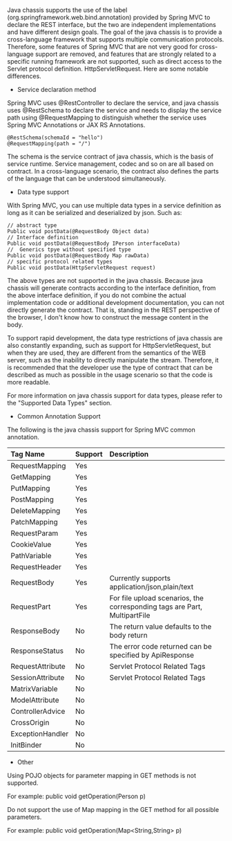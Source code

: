 
Java chassis supports the use of the label \(org.springframework.web.bind.annotation\) provided by Spring MVC to declare the REST interface, but the two are independent implementations and have different design goals. The goal of the java chassis is to provide a cross-language framework that supports multiple communication protocols. Therefore, some features of Spring MVC that are not very good for cross-language support are removed, and features that are strongly related to a specific running framework are not supported, such as direct access to the Servlet protocol definition. HttpServletRequest. Here are some notable differences.

* Service declaration method

Spring MVC uses @RestController to declare the service, and java chassis uses @RestSchema to declare the service and needs to display the service path using @RequestMapping to distinguish whether the service uses Spring MVC Annotations or JAX RS Annotations.

```
@RestSchema(schemaId = "hello")
@RequestMapping(path = "/")
```

The schema is the service contract of java chassis, which is the basis of service runtime. Service management, codec and so on are all based on contract. In a cross-language scenario, the contract also defines the parts of the language that can be understood simultaneously.

* Data type support

With Spring MVC, you can use multiple data types in a service definition as long as it can be serialized and deserialized by json. Such as:

```
// abstract type
Public void postData(@RequestBody Object data)
// Interface definition
Public void postData(@RequestBody IPerson interfaceData)
//  Generics tpye without specified type
Public void postData(@RequestBody Map rawData)
// specific protocol related types
Public void postData(HttpServletRequest request)
```

The above types are not supported in the java chassis. Because java chassis will generate contracts according to the interface definition, from the above interface definition, if you do not combine the actual implementation code or additional development documentation, you can not directly generate the contract. That is, standing in the REST perspective of the browser, I don't know how to construct the message content in the body.

To support rapid development, the data type restrictions of java chassis are also constantly expanding, such as support for HttpServletRequest, but when they are used, they are different from the semantics of the WEB server, such as the inability to directly manipulate the stream. Therefore, it is recommended that the developer use the type of contract that can be described as much as possible in the usage scenario so that the code is more readable.

For more information on java chassis support for data types, please refer to the "Supported Data Types" section.

* Common Annotation Support

The following is the java chassis support for Spring MVC common annotation.

| Tag Name | Support | Description |
| :--- | :--- | :--- |
| RequestMapping | Yes | |
| GetMapping | Yes | |
| PutMapping | Yes | |
| PostMapping | Yes | |
| DeleteMapping | Yes | |
| PatchMapping | Yes | |
| RequestParam | Yes | |
| CookieValue | Yes | |
| PathVariable | Yes | |
| RequestHeader | Yes | |
RequestBody | Yes | Currently supports application/json,plain/text |
RequestPart | Yes | For file upload scenarios, the corresponding tags are Part, MultipartFile |
| ResponseBody | No | The return value defaults to the body return |
| ResponseStatus | No | The error code returned can be specified by ApiResponse |
RequestAttribute | No | Servlet Protocol Related Tags |
SessionAttribute | No | Servlet Protocol Related Tags |
| MatrixVariable | No | |
| ModelAttribute | No | |
| ControllerAdvice | No | |
| CrossOrigin | No | |
| ExceptionHandler | No | |
| InitBinder | No | |

* Other

Using POJO objects for parameter mapping in GET methods is not supported.

For example: public void getOperation\(Person p\)

Do not support the use of Map mapping in the GET method for all possible parameters.

For example: public void getOperation\(Map&lt;String,String&gt; p\)
